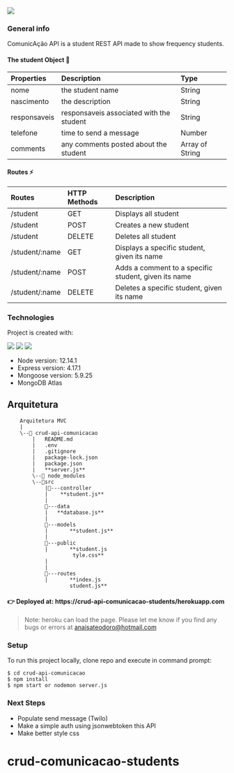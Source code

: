 <img src="logo_comunicacao.png">

### General info
ComunicAção API is a student REST API made to show frequency students. 

#### The student Object 🍵
| Properties | Description | Type  |
|:----------- |:---------------|:--------|
|nome| the student name | String| 
|nascimento| the description | String | 
|responsaveis|responsaveis associated with the student  |String | 
|telefone|time to send a message | Number | 
|comments|any comments posted about the student |Array of String | 

#### Routes ⚡
| Routes | HTTP Methods| Description
|:------- |:---------------|:--------------
| /student      | GET                  | Displays all student
| /student      | POST               | Creates a new student
| /student      | DELETE            | Deletes all student
|/student/:name| GET     | Displays a specific student, given its name
|/student/:name| POST  | Adds a comment to a specific student, given its name
|/student/:name| DELETE | Deletes a specific student, given its name
	
### Technologies
Project is created with:
<p>
<img src="https://img.shields.io/badge/-MongoDB%20-1AA121?style=for-the-badge&logo=mongodb&logoColor=green">
<img src="https://img.shields.io/badge/-Expressjs%20-%23323330?style=for-the-badge&logo=express">
<img src="https://img.shields.io/badge/-Nodejs%20-%23323330?style=for-the-badge&logo=Node.js&logoColor=green">
</p>

* Node version: 12.14.1
* Express version: 4.17.1
* Mongoose version: 5.9.25 
* MongoDB Atlas

## Arquitetura

        Arquitetura MVC
        |
        \--📂 crud-api-comunicacao
            |   README.md  
            |   .env
            |   .gitignore
            |   package-lock.json
            |   package.json
            |   **server.js**
            \--📂 node_modules
            \--📂src
                |📂---controller
                |    **student.js**
                |
                📂---data
                |   **database.js**
                |
                📂---models
                |       **student.js**
                |
                📂---public
                |       **student.js
                         tyle.css**
                |       
                |
                📂---routes
                |       **index.js
                        student.js**

#### 👉 Deployed at: https://crud-api-comunicacao-students/herokuapp.com
> Note: heroku can load the page. Please let me know if you find any bugs or errors at anaisateodoro@hotmail.com


### Setup
To run this project locally, clone repo and execute in command prompt:

```
$ cd crud-api-comunicacao
$ npm install
$ npm start or nodemon server.js
```

### Next Steps
- Populate send message (Twilo)
- Make a simple auth using jsonwebtoken this API 
- Make better style css
	
# crud-comunicacao-students
